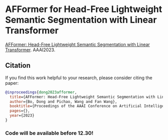 # AFFormer for Head-Free Lightweight Semantic Segmentation with Linear Transformer

[AFFormer: Head-Free Lightweight Semantic Segmentation with Linear Transformer](https://arxiv.org/abs/xxxx). AAAI2023.

## Citation

If you find this work helpful to your research, please consider citing the paper:

```bibtex
@inproceedings{dong2023afformer,
  title={AFFormer: Head-Free Lightweight Semantic Segmentation with Linear Transformer},
  author={Bo, Dong and Pichao, Wang and Fan Wang},
  booktitle={Proceedings of the AAAI Conference on Artificial Intelligence},
  pages={},
  year={2023}
}
```
### Code will be available before 12.30!
